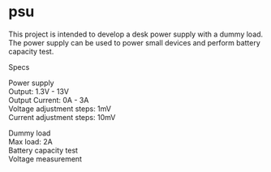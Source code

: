 # psu

This project is intended to develop a desk power supply with a dummy load. The power supply can be used to power small devices and perform 
battery capacity test.

Specs

Power supply <br>
Output: 1.3V - 13V<br>
Output Current: 0A - 3A<br>
Voltage adjustment steps: 1mV<br>
Current adjustment steps: 10mV<br>


Dummy load<br>
Max load: 2A<br>
Battery capacity test<br>
Voltage measurement<br>

